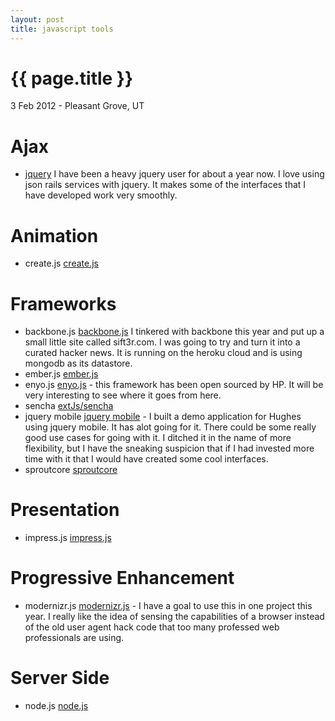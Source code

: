 ```yaml
---
layout: post
title: javascript tools
---
```


{{ page.title }}
================

<p class="meta">3 Feb 2012 - Pleasant Grove, UT</p>

Ajax
====
* [jquery](http://jquery.com/) I have been a heavy jquery user for about a year now.  I love using json rails services with jquery.  It makes some of the interfaces that I have developed work very smoothly.

Animation
=========
* create.js [create.js](http://createjs.com/)

Frameworks
==========
* backbone.js [backbone.js](http://documentcloud.github.com/backbone/) I tinkered with backbone this year and put up a small little site called sift3r.com.  I was going to try and turn it into a curated hacker news.  It is running on the heroku cloud and is using mongodb as its datastore.
* ember.js [ember.js](http://emberjs.com/)
* enyo.js [enyo.js](http://enyojs.com/) - this framework has been open sourced by HP.  It will be very interesting to see where it goes from here.
* sencha [extJs/sencha](http://www.sencha.com/)
* jquery mobile [jquery mobile](http://jquerymobile.com/) - I built a demo application for Hughes using jquery mobile.  It has alot going for it.  There could be some really good use cases for going with it.  I ditched it in the name of more flexibility, but I have the sneaking suspicion that if I had invested more time with it that I would have created some cool interfaces.
* sproutcore [sproutcore](http://sproutcore.com/)

Presentation
============
* impress.js [impress.js](http://bartaz.github.com/impress.js/#/bored)

Progressive Enhancement
=======================
* modernizr.js [modernizr.js](http://www.modernizr.com/) - I have a goal to use this in one project this year.  I really like the idea of sensing the capabilities of a browser instead of the old user agent hack code that too many professed web professionals are using.

Server Side
===========
* node.js [node.js](http://nodejs.org/)
